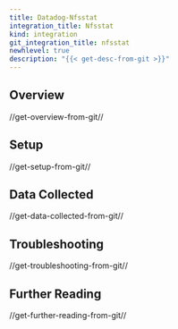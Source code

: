 ```yaml
---
title: Datadog-Nfsstat
integration_title: Nfsstat
kind: integration
git_integration_title: nfsstat
newhlevel: true
description: "{{< get-desc-from-git >}}"
---
```


## Overview
//get-overview-from-git//

## Setup
//get-setup-from-git//

## Data Collected
//get-data-collected-from-git//

## Troubleshooting
//get-troubleshooting-from-git//

## Further Reading
//get-further-reading-from-git//